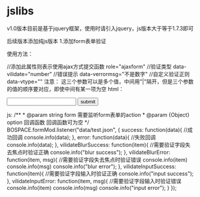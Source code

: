 # jslibs
v1.0版本目前是基于jquery框架，使用时请引入jquery，js版本大于等于1.7.3即可

后续版本添加纯js版本
1.添加form表单验证

使用方法：
<script src="js/form.min.js"></script>
//添加此属性则表示使用ajax方式提交函数
role="ajaxform"
//验证类型
data-vilidate="number"
//错误提示
data-verrormsg="不是数字" 
//自定义验证正则
data-vtype=""
注意： 这三个参数可以是多个值，中间用"|"隔开，但是三个参数的值的顺序要对应，即使中间有某一项为空
html：
<form action="data/test.json" method="get" role="ajaxform">
	<input type="text" name="name" id="name" value="" data-vilidate="number" data-verrormsg="不是数字" data-vtype=""/>
	<input type="submit" value="submit"/>
</form>
js:
/**
 * @param string form 需要监听form表单的action
 * @param {Object} option 回调函数 回调函数可为空
 */
BOSPACE.formMod.listener("data/test.json", {
	success: function(data){
		//成功回调
		console.info(data);
	},
	error: function(data){
		//失败回调
		console.info(data);
	},
	vilidateBlurSuccess: function(item){
		//需要验证字段失去焦点时验证正确
		console.info("blur success");
	},
	vilidateBlurError: function(item, msg){
		//需要验证字段失去焦点时验证错误
		console.info(item)
		console.info(msg)
		console.info("blur error");
	},
	vilidateInputSuccess: function(item){
		//需要验证字段输入时验证正确
		console.info("input success");
	},
	vilidateInputError: function(item, msg){
		//需要验证字段输入时验证错误
		console.info(item)
		console.info(msg)
		console.info("input error");
	}
});